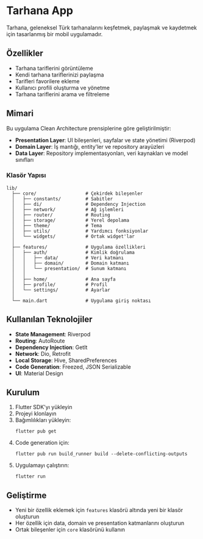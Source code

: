 # Tarhana App

Tarhana, geleneksel Türk tarhanalarını keşfetmek, paylaşmak ve kaydetmek için tasarlanmış bir mobil uygulamadır.

## Özellikler

- Tarhana tariflerini görüntüleme
- Kendi tarhana tariflerinizi paylaşma
- Tarifleri favorilere ekleme
- Kullanıcı profili oluşturma ve yönetme
- Tarhana tariflerini arama ve filtreleme

## Mimari

Bu uygulama Clean Architecture prensiplerine göre geliştirilmiştir:

- **Presentation Layer**: UI bileşenleri, sayfalar ve state yönetimi (Riverpod)
- **Domain Layer**: İş mantığı, entity'ler ve repository arayüzleri
- **Data Layer**: Repository implementasyonları, veri kaynakları ve model sınıfları

### Klasör Yapısı

```
lib/
  ├── core/                  # Çekirdek bileşenler
  │   ├── constants/         # Sabitler
  │   ├── di/                # Dependency Injection
  │   ├── network/           # Ağ işlemleri
  │   ├── router/            # Routing
  │   ├── storage/           # Yerel depolama
  │   ├── theme/             # Tema
  │   ├── utils/             # Yardımcı fonksiyonlar
  │   └── widgets/           # Ortak widget'lar
  │
  ├── features/              # Uygulama özellikleri
  │   ├── auth/              # Kimlik doğrulama
  │   │   ├── data/          # Veri katmanı
  │   │   ├── domain/        # Domain katmanı
  │   │   └── presentation/  # Sunum katmanı
  │   │
  │   ├── home/              # Ana sayfa
  │   ├── profile/           # Profil
  │   └── settings/          # Ayarlar
  │
  └── main.dart              # Uygulama giriş noktası
```

## Kullanılan Teknolojiler

- **State Management**: Riverpod
- **Routing**: AutoRoute
- **Dependency Injection**: GetIt
- **Network**: Dio, Retrofit
- **Local Storage**: Hive, SharedPreferences
- **Code Generation**: Freezed, JSON Serializable
- **UI**: Material Design

## Kurulum

1. Flutter SDK'yı yükleyin
2. Projeyi klonlayın
3. Bağımlılıkları yükleyin:
   ```
   flutter pub get
   ```
4. Code generation için:
   ```
   flutter pub run build_runner build --delete-conflicting-outputs
   ```
5. Uygulamayı çalıştırın:
   ```
   flutter run
   ```

## Geliştirme

- Yeni bir özellik eklemek için `features` klasörü altında yeni bir klasör oluşturun
- Her özellik için data, domain ve presentation katmanlarını oluşturun
- Ortak bileşenler için `core` klasörünü kullanın
